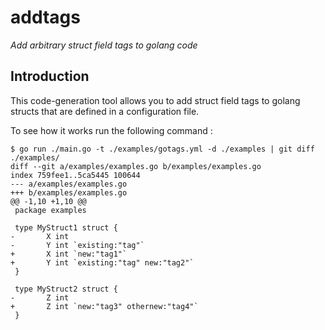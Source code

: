 # addtags
_Add arbitrary struct field tags to golang code_

## Introduction

This code-generation tool allows you to add struct field tags to golang structs that are defined in a configuration file.

To see how it works run the following command :

```
$ go run ./main.go -t ./examples/gotags.yml -d ./examples | git diff ./examples/
diff --git a/examples/examples.go b/examples/examples.go
index 759fee1..5ca5445 100644
--- a/examples/examples.go
+++ b/examples/examples.go
@@ -1,10 +1,10 @@
 package examples
 
 type MyStruct1 struct {
-       X int
-       Y int `existing:"tag"`
+       X int `new:"tag1"`
+       Y int `existing:"tag" new:"tag2"`
 }
 
 type MyStruct2 struct {
-       Z int
+       Z int `new:"tag3" othernew:"tag4"`
 }
```

